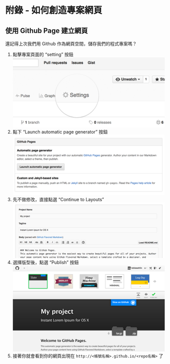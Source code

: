 # 附錄 - 如何創造專案網頁

## 使用 Github Page 建立網頁

還記得上次我們用 Github 作為網頁空間，儲存我們的程式專案嗎？
1. 點擊專案頁面的 “setting” 按鈕
![](img/settings@2x.png)
2. 點下 “Launch automatic page generator” 按鈕
![](img/automatic@2x.png)
3. 先不做修改，直接點選 “Continue to Layouts”
![](img/add-content@2x.png)
4. 選擇版型後，點選 “Publish” 按鈕
![](img/choose-layout@2x.png)
5. 接著你就會看到你的網頁出現在 ` http://<帳號名稱>.github.io/<repo名稱> ` 了

